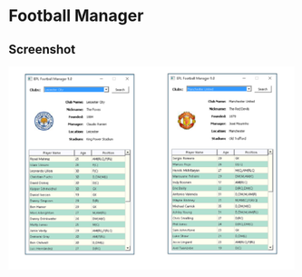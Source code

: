 # Football Manager


## Screenshot
![Alt Text](https://github.com/choia/epl-football-manager/blob/master/images/club_image_v2.png)

